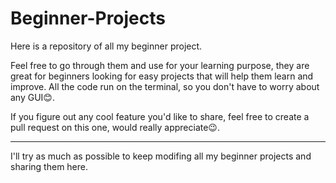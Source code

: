 # Beginner-Projects
Here is a repository of all my beginner project.

Feel free to go through them and use for your learning purpose, they are great for beginners looking for easy projects that will help them learn and improve. 
All the code run on the terminal, so you don't have to worry about any GUI😊.

If you figure out any cool feature you'd like to share, feel free to create a pull request on this one, would really appreciate😉.

-----------------------------------------------------------------------------------------------------
I'll try as much as possible to keep modifing all my beginner projects and sharing them here.

